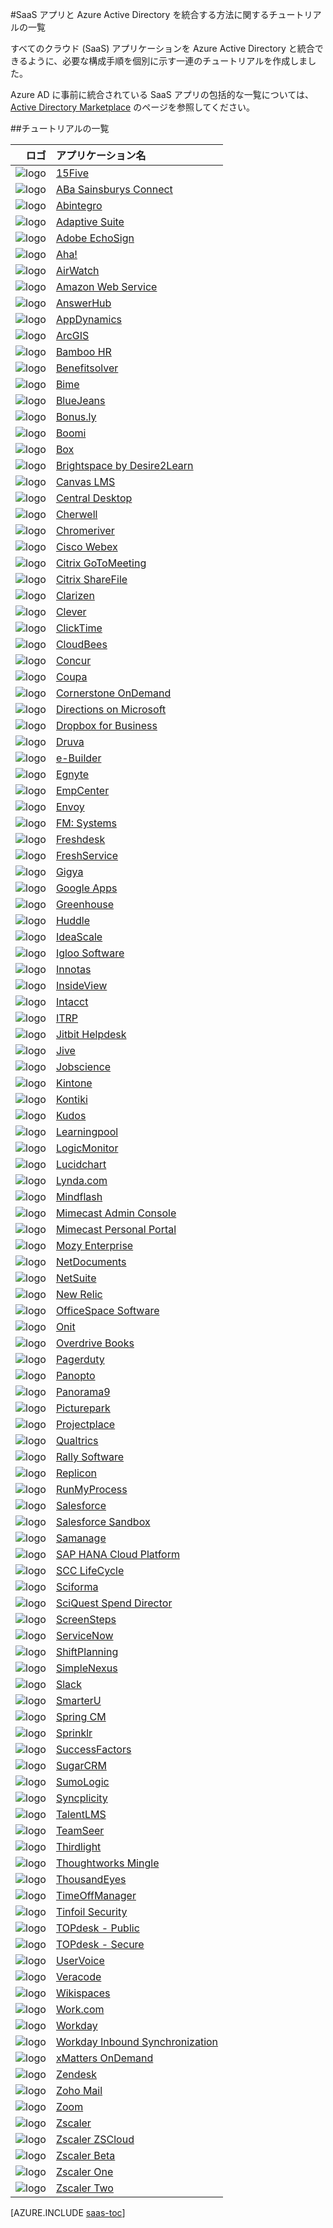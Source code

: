 <properties
   pageTitle="SaaS アプリと Azure Active Directory の統合に関するチュートリアルの一覧 | Microsoft Azure"
	description="さまざまなサードパーティ SaaS アプリケーション向けに Azure Active Directory のシングル サインオンを構成する方法に関するチュートリアルです。"
	services="active-directory"
	documentationCenter=""
	authors="liviodlc"
	manager="TerryLanfear"
	editor=""/>

<tags
   ms.service="active-directory"
	ms.devlang="na"
	ms.topic="article"
	ms.tgt_pltfrm="na"
	ms.workload="identity"
	ms.date="07/10/2015"
	ms.author="liviodlc"/>

#SaaS アプリと Azure Active Directory を統合する方法に関するチュートリアルの一覧

すべてのクラウド (SaaS) アプリケーションを Azure Active Directory と統合できるように、必要な構成手順を個別に示す一連のチュートリアルを作成しました。

Azure AD に事前に統合されている SaaS アプリの包括的な一覧については、[Active Directory Marketplace](https://azure.microsoft.com/ja-jp/marketplace/active-directory/) のページを参照してください。

##チュートリアルの一覧

| ロゴ| アプリケーション名 |
|---: | :---|
| ![logo](./media/active-directory-saas-tutorial-list/SaaSApp_15five.jpg)|[15Five](active-directory-saas-15five-tutorial.md)|
| ![logo](./media/active-directory-saas-tutorial-list/SaaSApp_AbaSainsbury.jpg)|[ABa Sainsburys Connect](active-directory-saas-aba-sainsburys-connect-tutorial.md)|
| ![logo](./media/active-directory-saas-tutorial-list/SaaSApp_Abintegro.jpg)|[Abintegro](active-directory-saas-abintegro-tutorial.md)|
| ![logo](./media/active-directory-saas-tutorial-list/SaaSApp_AdaptiveSuite.jpg)|[Adaptive Suite](active-directory-saas-adaptive-suite-tutorial.md)|
| ![logo](./media/active-directory-saas-tutorial-list/SaaSApp_AdobeEchoSign.jpg)|[Adobe EchoSign](active-directory-saas-adobe-echosign-tutorial.md)|
| ![logo](./media/active-directory-saas-tutorial-list/SaaSApp_Aha.jpg)|[Aha!](active-directory-saas-aha-tutorial.md)|
| ![logo](./media/active-directory-saas-tutorial-list/SaaSApp_Airwatch.jpg)|[AirWatch](active-directory-saas-airwatch-tutorial.md)|
| ![logo](./media/active-directory-saas-tutorial-list/SaaSApp_AmazonWebServices.jpg)|[Amazon Web Service](https://go.microsoft.com/fwLink/?LinkID=512725&clcid=0x409)|
| ![logo](./media/active-directory-saas-tutorial-list/SaaSApp_AnswerHub.jpg)|[AnswerHub](active-directory-saas-answerhub-tutorial.md)|
| ![logo](./media/active-directory-saas-tutorial-list/SaaSApp_AppDynamics.jpg)|[AppDynamics](active-directory-saas-appdynamics-tutorial.md)|
| ![logo](./media/active-directory-saas-tutorial-list/SaaSApp_ArcGIS.jpg)|[ArcGIS](active-directory-saas-arcgis-tutorial.md)|
| ![logo](./media/active-directory-saas-tutorial-list/SaaSApp_BambooHR.png)|[Bamboo HR](active-directory-saas-bamboo-hr-tutorial.md)|
| ![logo](./media/active-directory-saas-tutorial-list/SaaSApp_Benefitssolver.jpg)|[Benefitsolver](active-directory-saas-benefitsolver-tutorial.md)|
| ![logo](./media/active-directory-saas-tutorial-list/SaaSApp_Bime.jpg)|[Bime](active-directory-saas-bime-tutorial.md)|
| ![logo](./media/active-directory-saas-tutorial-list/SaaSApp_BlueJeans.jpg)|[BlueJeans](active-directory-saas-bluejeans-tutorial.md)|
| ![logo](./media/active-directory-saas-tutorial-list/SaaSApp_Bonus.ly.jpg)|[Bonus.ly](active-directory-saas-bonus-tutorial.md)|
| ![logo](./media/active-directory-saas-tutorial-list/SaaSApp_Boomi.jpg)|[Boomi](active-directory-saas-boomi-tutorial.md)|
| ![logo](./media/active-directory-saas-tutorial-list/SaaSApp_Box.jpg)|[Box](active-directory-saas-box-tutorial.md)|
| ![logo](./media/active-directory-saas-tutorial-list/SaaSApp_Brightspace.jpg)|[Brightspace by Desire2Learn](active-directory-saas-brightspace-desire2learn-tutorial.md)|
| ![logo](./media/active-directory-saas-tutorial-list/SaaSApp_Canvas.jpg)|[Canvas LMS](active-directory-saas-canvas-lms-tutorial.md)|
| ![logo](./media/active-directory-saas-tutorial-list/SaaSApp_Central_Desktop.jpg)|[Central Desktop](active-directory-saas-central-desktop-tutorial.md)|
| ![logo](./media/active-directory-saas-tutorial-list/SaaSApp_Cherwell.jpg)|[Cherwell](active-directory-saas-cherwell-tutorial.md)|
| ![logo](./media/active-directory-saas-tutorial-list/SaaSApp_Chromeriver.png)|[Chromeriver](active-directory-saas-chromeriver-tutorial.md)|
| ![logo](./media/active-directory-saas-tutorial-list/SaaSApp_CiscoWebEx.jpg)|[Cisco Webex](active-directory-saas-cisco-webex-tutorial.md)|
| ![logo](./media/active-directory-saas-tutorial-list/SaaSApp_CritixGoToMeeting.jpg)|[Citrix GoToMeeting](active-directory-saas-citrix-gotomeeting-tutorial.md)|
| ![logo](./media/active-directory-saas-tutorial-list/SaaSApp_CritixShareFile.jpg)|[Citrix ShareFile](active-directory-saas-citrix-sharefile-tutorial.md)|
| ![logo](./media/active-directory-saas-tutorial-list/SaaSApp_Clarizen.jpg)|[Clarizen](active-directory-saas-clarizen-tutorial.md)|
| ![logo](./media/active-directory-saas-tutorial-list/SaaSApp_Clever.jpg)|[Clever](active-directory-saas-clever-tutorial.md)|
| ![logo](./media/active-directory-saas-tutorial-list/SaaSApp_ClickTime.jpg)|[ClickTime](active-directory-saas-clicktime-tutorial.md)|
| ![logo](./media/active-directory-saas-tutorial-list/SaaSApp_CloudBees.jpg)|[CloudBees](active-directory-saas-cloudbees-tutorial.md)|
| ![logo](./media/active-directory-saas-tutorial-list/SaaSApp_Concur.jpg)|[Concur](active-directory-saas-concur-tutorial.md)|
| ![logo](./media/active-directory-saas-tutorial-list/SaaSApp_Coupa.jpg)|[Coupa](active-directory-saas-coupa-tutorial.md)|
| ![logo](./media/active-directory-saas-tutorial-list/SaaSApp_CornerstoneOnDemand.jpg)|[Cornerstone OnDemand](active-directory-saas-cornerstone-ondemand-tutorial.md)|
| ![logo](./media/active-directory-saas-tutorial-list/SaaSApp_Directions.jpg)|[Directions on Microsoft](active-directory-saas-directions-microsoft-tutorial.md)|
| ![logo](./media/active-directory-saas-tutorial-list/SaaSApp_Dropbox.jpg)|[Dropbox for Business](active-directory-saas-dropboxforbusiness-tutorial.md)|
| ![logo](./media/active-directory-saas-tutorial-list/SaaSApp_Druva.jpg)|[Druva](active-directory-saas-druva-tutorial.md)|
| ![logo](./media/active-directory-saas-tutorial-list/SaaSApp_eBuilder.jpg)|[e-Builder](active-directory-saas-e-builder-tutorial.md)|
| ![logo](./media/active-directory-saas-tutorial-list/SaaSApp_Egnyte.jpg)|[Egnyte](active-directory-saas-egnyte-tutorial.md)|
| ![logo](./media/active-directory-saas-tutorial-list/SaaSApp_EmpCenter.jpg)|[EmpCenter](active-directory-saas-empcenter-tutorial.md)|
| ![logo](./media/active-directory-saas-tutorial-list/SaaSApp_Envoy.jpg)|[Envoy](active-directory-saas-envoy-tutorial.md)|
| ![logo](./media/active-directory-saas-tutorial-list/SaaSApp_FMSystems.jpg)|[FM: Systems](active-directory-saas-fm-systems-tutorial.md)|
| ![logo](./media/active-directory-saas-tutorial-list/SaaSApp_Freshdesk.jpg)|[Freshdesk](active-directory-saas-freshdesk-tutorial.md)|
| ![logo](./media/active-directory-saas-tutorial-list/SaaSApp_Freshservice.jpg)|[FreshService](active-directory-saas-freshservice-tutorial.md)|
| ![logo](./media/active-directory-saas-tutorial-list/SaaSApp_Gigya.jpg)|[Gigya](active-directory-saas-gigya-tutorial.md)|
| ![logo](./media/active-directory-saas-tutorial-list/SaaSApp_GoogleApps.jpg)|[Google Apps](active-directory-saas-google-apps-tutorial.md)|
| ![logo](./media/active-directory-saas-tutorial-list/SaaSApp_Greenhouse.jpg)|[Greenhouse](active-directory-saas-greenhouse-tutorial.md)|
| ![logo](./media/active-directory-saas-tutorial-list/SaaSApp_Huddle.jpg)|[Huddle](active-directory-saas-huddle-tutorial.md)|
| ![logo](./media/active-directory-saas-tutorial-list/SaaSApp_IdeaScale.jpg)|[IdeaScale](active-directory-saas-ideascale-tutorial.md)|
| ![logo](./media/active-directory-saas-tutorial-list/SaaSApp_IglooSoftware.jpg)|[Igloo Software](active-directory-saas-igloo-software-tutorial.md)|
| ![logo](./media/active-directory-saas-tutorial-list/SaaSApp_Innotas.jpg)|[Innotas](active-directory-saas-innotas-tutorial.md)|
| ![logo](./media/active-directory-saas-tutorial-list/SaaSApp_InsideView.jpg)|[InsideView](active-directory-saas-insideview-tutorial.md)|
| ![logo](./media/active-directory-saas-tutorial-list/SaaSApp_Intacct.jpg)|[Intacct](active-directory-saas-intacct-tutorial.md)|
| ![logo](./media/active-directory-saas-tutorial-list/SaaSApp_ITRP.jpg)|[ITRP](active-directory-saas-itrp-tutorial.md)|
| ![logo](./media/active-directory-saas-tutorial-list/SaaSApp_JitbitHelpdesk.jpg)|[Jitbit Helpdesk](active-directory-saas-jitbit-helpdesk-tutorial.md)|
| ![logo](./media/active-directory-saas-tutorial-list/SaaSApp_Jive.jpg)|[Jive](active-directory-saas-jive-tutorial.md)|
| ![logo](./media/active-directory-saas-tutorial-list/SaaSApp_Jobscience.jpg)|[Jobscience](active-directory-saas-jobscience-tutorial.md)|
| ![logo](./media/active-directory-saas-tutorial-list/SaaSApp_Kintone.jpg)|[Kintone](active-directory-saas-kintone-tutorial.md)|
| ![logo](./media/active-directory-saas-tutorial-list/SaaSApp_Kontiki.jpg)|[Kontiki](active-directory-saas-kontiki-tutorial.md)|
| ![logo](./media/active-directory-saas-tutorial-list/SaaSApp_Kudos.jpg)|[Kudos](active-directory-saas-kudos-tutorial.md)|
| ![logo](./media/active-directory-saas-tutorial-list/SaaSApp_Learningpool.jpg)|[Learningpool](active-directory-saas-learningpool-tutorial.md)|
| ![logo](./media/active-directory-saas-tutorial-list/SaaSApp_LogicMonitor.jpg)|[LogicMonitor](active-directory-saas-logicmonitor-tutorial.md)|
| ![logo](./media/active-directory-saas-tutorial-list/SaaSApp_Lucidchart.jpg)|[Lucidchart](active-directory-saas-lucidchart-tutorial.md)|
| ![logo](./media/active-directory-saas-tutorial-list/SaaSApp_Lynda.com.jpg)|[Lynda.com](active-directory-saas-lynda-tutorial.md)|
| ![logo](./media/active-directory-saas-tutorial-list/SaaSApp_Mindflash.jpg)|[Mindflash](active-directory-saas-mindflash-tutorial.md)|
| ![logo](./media/active-directory-saas-tutorial-list/SaaSApp_Mimecast.jpg)|[Mimecast Admin Console](active-directory-saas-mimecast-admin-console-tutorial.md)|
| ![logo](./media/active-directory-saas-tutorial-list/SaaSApp_Mimecast.jpg)|[Mimecast Personal Portal](active-directory-saas-mimecast-personal-portal-tutorial.md)|
| ![logo](./media/active-directory-saas-tutorial-list/SaaSApp_MozyEnterprise.jpg)|[Mozy Enterprise](active-directory-saas-mozy-enterprise-tutorial.md)|
| ![logo](./media/active-directory-saas-tutorial-list/SaaSApp_NetDocuments.jpg)|[NetDocuments](active-directory-saas-netdocuments-tutorial.md)|
| ![logo](./media/active-directory-saas-tutorial-list/SaaSApp_NetSuite.jpg)|[NetSuite](active-directory-saas-netsuite-tutorial.md)|
| ![logo](./media/active-directory-saas-tutorial-list/SaaSApp_NewRelic.jpg)|[New Relic](active-directory-saas-new-relic-tutorial.md)|
| ![logo](./media/active-directory-saas-tutorial-list/SaaSApp_OfficeSpaceSoftware.jpg)|[OfficeSpace Software](active-directory-saas-officespace-software-tutorial.md)|
| ![logo](./media/active-directory-saas-tutorial-list/SaaSApp_Onit.jpg)|[Onit](active-directory-saas-onit-tutorial.md)|
| ![logo](./media/active-directory-saas-tutorial-list/SaaSApp_OverdriveBooks.jpg)|[Overdrive Books](active-directory-saas-overdrive-books-tutorial.md)|
| ![logo](./media/active-directory-saas-tutorial-list/SaaSApp_PagerDuty.jpg)|[Pagerduty](active-directory-saas-pagerduty-tutorial.md)|
| ![logo](./media/active-directory-saas-tutorial-list/SaaSApp_Panopto.jpg)|[Panopto](active-directory-saas-panopto-tutorial.md)|
| ![logo](./media/active-directory-saas-tutorial-list/SaaSApp_Panorama9.jpg)|[Panorama9](active-directory-saas-panorama9-tutorial.md)|
| ![logo](./media/active-directory-saas-tutorial-list/SaaSApp_Picturepark.jpg)|[Picturepark](active-directory-saas-picturepark-tutorial.md)|
| ![logo](./media/active-directory-saas-tutorial-list/SaaSApp_Projectplace.jpg)|[Projectplace](active-directory-saas-projectplace-tutorial.md)|
| ![logo](./media/active-directory-saas-tutorial-list/SaaSApp_Qualtrics.jpg)|[Qualtrics](active-directory-saas-qualtrics-tutorial.md)|
| ![logo](./media/active-directory-saas-tutorial-list/SaaSApp_RallySoftware.jpg)|[Rally Software](active-directory-saas-rally-software-tutorial.md)|
| ![logo](./media/active-directory-saas-tutorial-list/SaaSApp_Replicon.jpg)|[Replicon](active-directory-saas-replicon-tutorial.md)|
| ![logo](./media/active-directory-saas-tutorial-list/SaaSApp_RunMyProcess.jpg)|[RunMyProcess](active-directory-saas-runmyprocess-tutorial.md)|
| ![logo](./media/active-directory-saas-tutorial-list/SaaSApp_Salesforce.jpg)|[Salesforce](active-directory-saas-salesforce-tutorial.md)|
| ![logo](./media/active-directory-saas-tutorial-list/SaaSApp_Salesforce.jpg)|[Salesforce Sandbox](active-directory-saas-salesforce-sandbox-tutorial.md)|
| ![logo](./media/active-directory-saas-tutorial-list/SaaSApp_Samanage.jpg)|[Samanage](active-directory-saas-samanage-tutorial.md)|
| ![logo](./media/active-directory-saas-tutorial-list/SaaSApp_SapHanaCloudPlatform.jpg)|[SAP HANA Cloud Platform](active-directory-saas-sap-hana-cloud-platform-tutorial.md)|
| ![logo](./media/active-directory-saas-tutorial-list/SaaSApp_SCCLifeCycle.jpg)|[SCC LifeCycle](active-directory-saas-scc-lifecycle-tutorial.md)|
| ![logo](./media/active-directory-saas-tutorial-list/SaaSApp_Sciforma.jpg)|[Sciforma](active-directory-saas-sciforma-tutorial.md)|
| ![logo](./media/active-directory-saas-tutorial-list/SaaSApp_SciQuestSpendDirector.jpg)|[SciQuest Spend Director](active-directory-saas-sciquest-spend-director.md)|
| ![logo](./media/active-directory-saas-tutorial-list/SaaSApp_Screensteps.jpg)|[ScreenSteps](active-directory-saas-screensteps-tutorial.md)|
| ![logo](./media/active-directory-saas-tutorial-list/SaaSApp_ServiceNow.jpg)|[ServiceNow](active-directory-saas-servicenow-tutorial.md)|
| ![logo](./media/active-directory-saas-tutorial-list/SaaSApp_ShiftPlanning.jpg)|[ShiftPlanning](active-directory-saas-shiftplanning-tutorial.md)|
| ![logo](./media/active-directory-saas-tutorial-list/SaaSApp_SimpleNexus.jpg)|[SimpleNexus](active-directory-saas-simplenexus-tutorial.md)|
| ![logo](./media/active-directory-saas-tutorial-list/SaaSApp_Slack.jpg)|[Slack](active-directory-saas-slack-tutorial.md)|
| ![logo](./media/active-directory-saas-tutorial-list/SaaSApp_SmarterU.jpg)|[SmarterU](active-directory-saas-smarteru-tutorial.md)|
| ![logo](./media/active-directory-saas-tutorial-list/SaaSApp_SpringCM.jpg)|[Spring CM](active-directory-saas-spring-cm-tutorial.md)|
| ![logo](./media/active-directory-saas-tutorial-list/SaaSApp_Sprinklr.jpg)|[Sprinklr](active-directory-saas-sprinklr-tutorial.md)|
| ![logo](./media/active-directory-saas-tutorial-list/SaaSApp_SuccessFactors.jpg)|[SuccessFactors](active-directory-saas-successfactors-tutorial.md)|
| ![logo](./media/active-directory-saas-tutorial-list/SaaSApp_SugarCM.jpg)|[SugarCRM](active-directory-saas-sugarcrm-tutorial.md)|
| ![logo](./media/active-directory-saas-tutorial-list/SaaSApp_SumoLogic.jpg)|[SumoLogic](active-directory-saas-sumologic-tutorial.md)|
| ![logo](./media/active-directory-saas-tutorial-list/SaaSApp_Syncplicity.jpg)|[Syncplicity](active-directory-saas-syncplicity-tutorial.md)|
| ![logo](./media/active-directory-saas-tutorial-list/SaaSApp_TalentLMS.jpg)|[TalentLMS](active-directory-saas-talentlms-tutorial.md)|
| ![logo](./media/active-directory-saas-tutorial-list/SaaSApp_TeamSeer.jpg)|[TeamSeer](active-directory-saas-teamseer-tutorial.md)|
| ![logo](./media/active-directory-saas-tutorial-list/SaaSApp_Thirdlight.png)|[Thirdlight](active-directory-saas-thirdlight-tutorial.md)|
| ![logo](./media/active-directory-saas-tutorial-list/SaaSApp_ThoughtworksMingle.jpg)|[Thoughtworks Mingle](active-directory-saas-thoughtworks-mingle-tutorial.md)|
| ![logo](./media/active-directory-saas-tutorial-list/SaaSApp_ThousandEyes.jpg)|[ThousandEyes](active-directory-saas-thousandeyes-tutorial.md)|
| ![logo](./media/active-directory-saas-tutorial-list/SaaSApp_TimeOffManager.jpg)|[TimeOffManager](active-directory-saas-timeoffmanager-tutorial.md)|
| ![logo](./media/active-directory-saas-tutorial-list/SaaSApp_TinfoilSecurity.jpg)|[Tinfoil Security](active-directory-saas-tinfoil-security-tutorial.md)|
| ![logo](./media/active-directory-saas-tutorial-list/SaaSApp_TOPdesk.jpg)|[TOPdesk - Public](active-directory-saas-topdesk-public-tutorial.md)|
| ![logo](./media/active-directory-saas-tutorial-list/SaaSApp_TOPdesk.jpg)|[TOPdesk - Secure](active-directory-saas-topdesk-secure-tutorial.md)|
| ![logo](./media/active-directory-saas-tutorial-list/SaaSApp_UserVoice.jpg)|[UserVoice](active-directory-saas-uservoice-tutorial.md)|
| ![logo](./media/active-directory-saas-tutorial-list/SaaSApp_Veracode.jpg)|[Veracode](active-directory-saas-veracode-tutorial.md)|
| ![logo](./media/active-directory-saas-tutorial-list/SaaSApp_Wikispace.jpg)|[Wikispaces](active-directory-saas-wikispaces-tutorial.md)|
| ![logo](./media/active-directory-saas-tutorial-list/SaaSApp_Work.jpg)|[Work.com](active-directory-saas-work-com-tutorial.md)|
| ![logo](./media/active-directory-saas-tutorial-list/SaaSApp_Workday.jpg)|[Workday](active-directory-saas-workday-tutorial.md)|
| ![logo](./media/active-directory-saas-tutorial-list/SaaSApp_Workday.jpg)|[Workday Inbound Synchronization](active-directory-saas-workday-inbound-tutorial.md)|
| ![logo](./media/active-directory-saas-tutorial-list/SaaSApp_xMattersOnDemand.jpg)|[xMatters OnDemand](active-directory-saas-xmatters-ondemand-tutorial.md)|
| ![logo](./media/active-directory-saas-tutorial-list/SaaSApp_Zendesk.jpg)|[Zendesk](active-directory-saas-zendesk-tutorial.md)|
| ![logo](./media/active-directory-saas-tutorial-list/SaaSApp_ZohoMail.jpg)|[Zoho Mail](active-directory-saas-zoho-mail-tutorial.md)|
| ![logo](./media/active-directory-saas-tutorial-list/SaaSApp_Zoom.jpg)|[Zoom](active-directory-saas-zoom-tutorial.md)|
| ![logo](./media/active-directory-saas-tutorial-list/SaaSApp_Zscaler.jpg)|[Zscaler](active-directory-saas-zscaler-beta-tutorial.md)|
| ![logo](./media/active-directory-saas-tutorial-list/SaaSApp_Zscaler.jpg)|[Zscaler ZSCloud](active-directory-saas-zscaler-one-tutorial.md)|
| ![logo](./media/active-directory-saas-tutorial-list/SaaSApp_Zscaler.jpg)|[Zscaler Beta](active-directory-saas-zscaler-tutorial.md)|
| ![logo](./media/active-directory-saas-tutorial-list/SaaSApp_Zscaler.jpg)|[Zscaler One](active-directory-saas-zscaler-two-tutorial.md)|
| ![logo](./media/active-directory-saas-tutorial-list/SaaSApp_Zscaler.jpg)|[Zscaler Two](active-directory-saas-zscaler-zscloud-tutorial.md)|




[AZURE.INCLUDE [saas-toc](../../includes/active-directory-saas-toc.md)]

<!---HONumber=August15_HO9-->